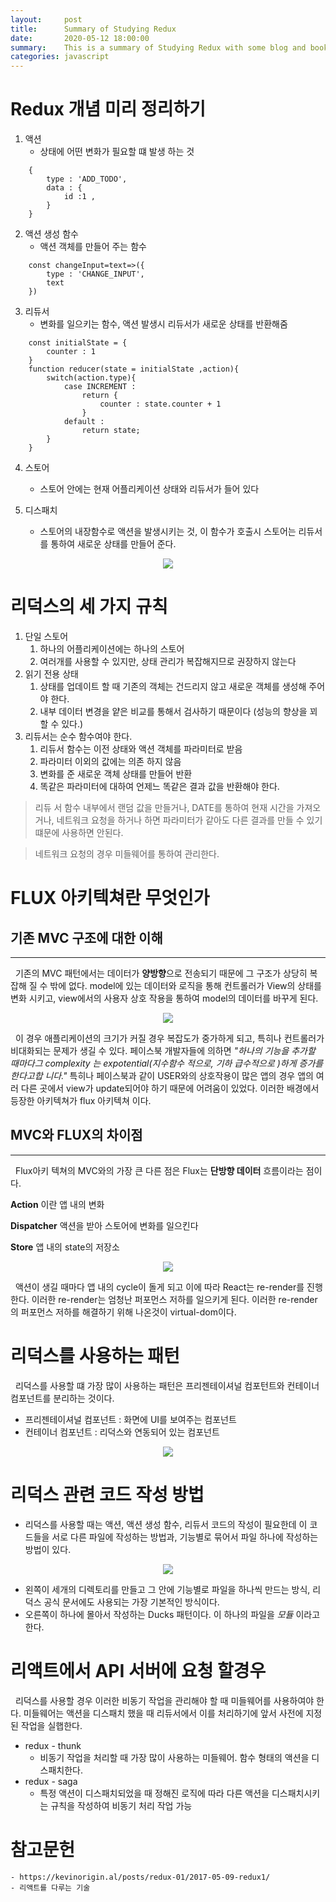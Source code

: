 ```yaml
---
layout:     post
title:      Summary of Studying Redux
date:       2020-05-12 18:00:00
summary:    This is a summary of Studying Redux with some blog and books.
categories: javascript
---
```


# Redux 개념 미리 정리하기
1. 액션
   - 상태에 어떤 변화가 필요할 떄 발생 하는 것
```
    {
        type : 'ADD_TODO',
        data : {
            id :1 ,
        }
    }
```

2. 액션 생성 함수
    - 액션 객체를 만들어 주는 함수
```
    const changeInput=text=>({
        type : 'CHANGE_INPUT',
        text
    })
```

3. 리듀서 
   - 변화를 일으키는 함수, 액션 발생시 리듀서가 새로운 상태를 반환해줌
```
    const initialState = {
        counter : 1
    }
    function reducer(state = initialState ,action){
        switch(action.type){
            case INCREMENT :
                return {
                    counter : state.counter + 1
                }
            default :
                return state;
        }
    }
```

4. 스토어
   - 스토어 안에는 현재 어플리케이션 상태와 리듀서가 들어 있다  

5. 디스패치
   - 스토어의 내장함수로 액션을 발생시키는 것, 이 함수가 호출시 스토어는 리듀서를 통하여 새로운 상태를 만들어 준다.

<center><img src="https://kevinorigin.al/static/reduxflow2-b85ebe28cfe109ecb52ba1b069e1ff14-fb8a0.png"></center>

   

# 리덕스의 세 가지 규칙
1. 단일 스토어
   1. 하나의 어플리케이션에는 하나의 스토어
   2. 여러개를 사용할 수 있지만, 상태 관리가 복잡해지므로 권장하지 않는다
2. 읽기 전용 상태
   1. 상태를 업데이트 할 때 기존의 객체는 건드리지 않고 새로운 객체를 생성해 주어야 한다.
   2. 내부 데이터 변경을 얕은 비교를 통해서 검사하기 때문이다 (성능의 향상을 꾀할 수 있다.)
3. 리듀서는 순수 함수여야 한다.
   1. 리듀서 함수는 이전 상태와 액션 객체를 파라미터로 받음
   2. 파라미터 이외의 값에는 의존 하지 않음
   3. 변화를 준 새로운 객체 상태를 만들어 반환
   4. 똑같은 파라미터에 대하여 언제느 똑같은 결과 값을 반환해야 한다.
> 리듀 서 함수 내부에서 랜덤 값을 만들거나, DATE를 통하여 현재 시간을 가져오거나, 네트워크 요청을 하거나 하면 파라미터가 같아도 다른 결과를 만들 수 있기 떄문에 사용하면 안된다.

> 네트워크 요청의 경우 미들웨어를 통하여 관리한다.


# FLUX 아키텍쳐란 무엇인가
## 기존 MVC 구조에 대한 이해
---
&nbsp; 기존의 MVC 패턴에서는 데이터가 **양방향**으로 전송되기 때문에 그 구조가 상당히 복잡해 질 수 밖에 없다. model에 있는 데이터와 로직을 통해 컨트롤러가 View의 상태를 변화 시키고, view에서의 사용자 상호 작용을 통하여 model의 데이터를 바꾸게 된다. 


<center><img src="https://i.stack.imgur.com/E5ynk.png"></center>

&nbsp; 이 경우 애플리케이션의 크기가 커질 경우 복잡도가 중가하게 되고, 특히나 컨트롤러가 비대화되는 문제가 생길 수 있다. 페이스북 개발자들에 의하면 *"하나의 기능을 추가할 때마다그 complexity 는 expotential(지수함수 적으로, 기하 급수적으로 )하게 증가를 한다고합 니다."* 특히나 페이스북과 같이 USER와의 상호작용이 많은 앱의 경우 앱의 여러 다른 곳에서 view가 update되어야 하기 때문에 어려움이 있었다. 이러한 배경에서 등장한 아키텍쳐가 flux 아키텍쳐 이다.

## MVC와 FLUX의 차이점
---
&nbsp; Flux아키 텍쳐의 MVC와의 가장 큰 다른 점은 Flux는 **단방향 데이터** 흐름이라는 점이다. 

**Action** 이란 앱 내의 변화

**Dispatcher** 액션을 받아 스토어에 변화를 일으킨다

**Store** 앱 내의 state의 저장소


<center><img src="https://kevinorigin.al/static/flux%20flow1-f688bbf71e547d3f67f90939b02dfa6d-fb8a0.png"></center>

&nbsp; 액션이 생길 때마다 앱 내의 cycle이 돌게 되고 이에 따라 React는 re-render를 진행한다. 이러한 re-render는 엄청난 퍼포먼스 저하를 일으키게 된다. 이러한 re-render의 퍼포먼스 저하를 해결하기 위해 나온것이 virtual-dom이다.


# 리덕스를 사용하는 패턴
&nbsp; 리덕스를 사용할 떄 가장 많이 사용하는 패턴은 프리젠테이셔널 컴포턴트와 컨테이너 컴포넌트를 분리하는 것이다.

- 프리젠테이셔널 컴포넌트 : 화면에 UI를 보여주는 컴포넌트
- 컨테이너 컴포넌트 :  리덕스와 연동되어 있는 컴포넌트 
<center><img src="https://user-images.githubusercontent.com/22091610/81603495-65196100-9409-11ea-851b-ee564a59ce5c.png"></center>


# 리덕스 관련 코드 작성 방법
- 리덕스를 사용할 때는 액션, 액션 생성 함수, 리듀서 코드의 작성이 필요한데 이 코드들을 서로 다른 파일에 작성하는 방법과, 기능별로 묶어서 파일 하나에 작성하는 방법이 있다.
  
<center><img src="https://user-images.githubusercontent.com/22091610/81594226-86735080-93fb-11ea-9468-1c388a628871.jpg"></center>

- 왼쪽이 세개의 디렉토리를 만들고 그 안에 기능별로 파일을 하나씩 만드는 방식, 리덕스 공식 문서에도 사용되는 가장 기본적인 방식이다.
- 오른쪽이 하나에 몰아서 작성하는 Ducks 패턴이다. 이 하나의 파일을 *모듈* 이라고 한다.

# 리액트에서 API 서버에 요청 할경우
&nbsp; 리덕스를 사용할 경우 이러한 비동기 작업을 관리해야 할 때 미들웨어를 사용하여야 한다. 미들웨어는 액션을 디스패치 했을 때 리듀서에서 이를 처리하기에 앞서 사전에 지정된 작업을 실햅한다. 
- redux - thunk
  - 비동기 작업을 처리할 때 가장 많이 사용하는 미들웨어. 함수 형태의 액션을 디스패치한다.
- redux - saga
  - 특정 액션이 디스패치되었을 때 정해진 로직에 따라 다른 액션을 디스패치시키는 규칙을 작성하여 비동기 처리 작업 가능

# 참고문헌
    - https://kevinorigin.al/posts/redux-01/2017-05-09-redux1/
    - 리액트를 다루는 기술  

